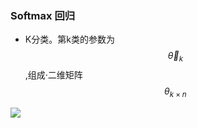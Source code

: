 ### Softmax 回归

- K分类。第k类的参数为$$\vec{\theta}_k$$,组成·二维矩阵$$\theta_{k \times n}$$

<img src="https://note.youdao.com/yws/api/personal/file/WEB62a80e174013198e74a06137a5d11ad5?method=download&shareKey=38d24295b8e48fead8d380199de6b161">

